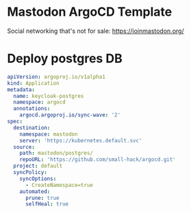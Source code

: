 # Mastodon ArgoCD Template
Social networking that's not for sale:
https://joinmastodon.org/


# Deploy postgres DB

```yaml
apiVersion: argoproj.io/v1alpha1
kind: Application
metadata:
  name: keycloak-postgres
  namespace: argocd
  annotations:
    argocd.argoproj.io/sync-wave: '2'
spec:
  destination:
    namespace: mastodon
    server: 'https://kubernetes.default.svc'
  source:
    path: mastodon/postgres/
    repoURL: 'https://github.com/small-hack/argocd.git'
  project: default
  syncPolicy:
    syncOptions:
      - CreateNamespace=true
    automated:
      prune: true
      selfHeal: true
```
